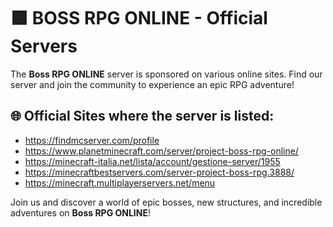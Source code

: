# 🟪 BOSS RPG ONLINE - Official Servers

The **Boss RPG ONLINE** server is sponsored on various online sites. Find our server and join the community to experience an epic RPG adventure!

## 🌐 Official Sites where the server is listed:

- https://findmcserver.com/profile
- https://www.planetminecraft.com/server/project-boss-rpg-online/
- https://minecraft-italia.net/lista/account/gestione-server/1955
- https://minecraftbestservers.com/server-project-boss-rpg.3888/
- https://minecraft.multiplayerservers.net/menu

Join us and discover a world of epic bosses, new structures, and incredible adventures on **Boss RPG ONLINE**!
